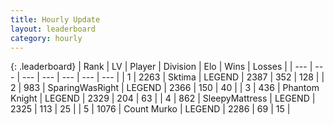 ```yaml
---
title: Hourly Update
layout: leaderboard
category: hourly
---
```


{: .leaderboard}
| Rank | LV | Player | Division | Elo | Wins | Losses |
| --- | --- | --- | --- | --- | --- | --- |
| <span data-change="0">1</span> | 2263 | <span title="ID: 353063">Sktima</span> | LEGEND | <span data-change="3">2387</span> | <span data-change="5">352</span> | <span data-change="1">128</span> |
| <span data-change="0">2</span> | 983 | <span title="ID: 402846">SparingWasRight</span> | LEGEND | <span data-change="0">2366</span> | <span data-change="0">150</span> | <span data-change="0">40</span> |
| <span data-change="0">3</span> | 436 | <span title="ID: 742939">Phantom Knight</span> | LEGEND | <span data-change="0">2329</span> | <span data-change="0">204</span> | <span data-change="0">63</span> |
| <span data-change="0">4</span> | 862 | <span title="ID: 153129">SleepyMattress</span> | LEGEND | <span data-change="0">2325</span> | <span data-change="0">113</span> | <span data-change="0">25</span> |
| <span data-change="0">5</span> | 1076 | <span title="ID: 498323">Count Murko</span> | LEGEND | <span data-change="0">2286</span> | <span data-change="0">69</span> | <span data-change="0">15</span> |